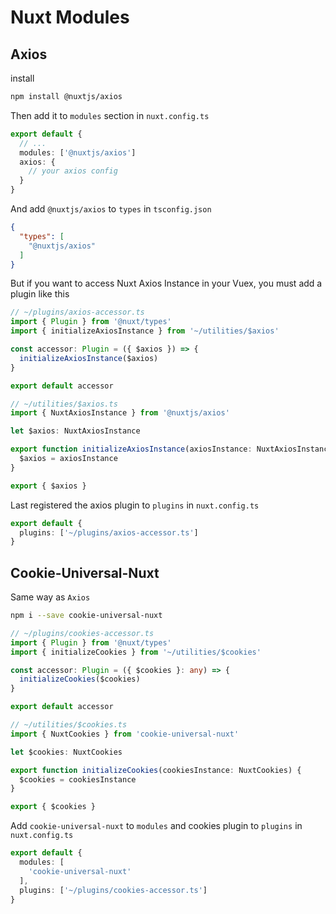 # Nuxt Modules

## Axios

install

```bash
npm install @nuxtjs/axios
```

Then add it to `modules` section in `nuxt.config.ts`

```typescript
export default {
  // ...
  modules: ['@nuxtjs/axios']
  axios: {
    // your axios config
  }
}
```

And add `@nuxtjs/axios` to `types` in `tsconfig.json`

```json
{
  "types": [
    "@nuxtjs/axios"
  ]
}
```

But if you want to access Nuxt Axios Instance in your Vuex, you must add a plugin like this

```typescript
// ~/plugins/axios-accessor.ts
import { Plugin } from '@nuxt/types'
import { initializeAxiosInstance } from '~/utilities/$axios'

const accessor: Plugin = ({ $axios }) => {
  initializeAxiosInstance($axios)
}

export default accessor
```

```typescript
// ~/utilities/$axios.ts
import { NuxtAxiosInstance } from '@nuxtjs/axios'

let $axios: NuxtAxiosInstance

export function initializeAxiosInstance(axiosInstance: NuxtAxiosInstance) {
  $axios = axiosInstance
}

export { $axios }
```

Last registered the axios plugin to `plugins` in `nuxt.config.ts`

```typescript
export default {
  plugins: ['~/plugins/axios-accessor.ts']
}
```

## Cookie-Universal-Nuxt

Same way as `Axios`

```bash
npm i --save cookie-universal-nuxt
```

```typescript
// ~/plugins/cookies-accessor.ts
import { Plugin } from '@nuxt/types'
import { initializeCookies } from '~/utilities/$cookies'

const accessor: Plugin = ({ $cookies }: any) => {
  initializeCookies($cookies)
}

export default accessor
```

```typescript
// ~/utilities/$cookies.ts
import { NuxtCookies } from 'cookie-universal-nuxt'

let $cookies: NuxtCookies

export function initializeCookies(cookiesInstance: NuxtCookies) {
  $cookies = cookiesInstance
}

export { $cookies }
```

Add `cookie-universal-nuxt` to `modules` and cookies plugin to `plugins` in `nuxt.config.ts`

```typescript
export default {
  modules: [
    'cookie-universal-nuxt'
  ],
  plugins: ['~/plugins/cookies-accessor.ts']
}
```
